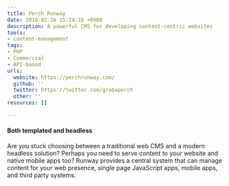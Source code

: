 ```yaml
---
title: Perch Runway
date: 2018-02-16 15:24:18 +0000
description: A powerful CMS for developing content-centric websites
tools:
- content-management
tags:
- PHP
- Commercial
- API-based
urls:
  website: https://perchrunway.com/
  github: ''
  twitter: https://twitter.com/grabaperch
  other: ''
resources: []

---
```

#### Both templated and headless

Are you stuck choosing between a traditional web CMS and a modern headless solution? Perhaps you need to serve content to your website and native mobile apps too? Runway provides a central system that can manage content for your web presence, single page JavaScript apps, mobile apps, and third party systems.